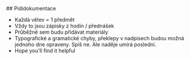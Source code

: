 ## Pididokumentace
- Každá větev = 1 předmět
- Vždy to jsou zápisky z hodin / přednášek
- Průběžně sem budu přidávat materiály
- Typografické a gramatické chyby, překlepy v nadpisech budou možná jednoho dne opraveny. Spíš ne. Ale naděje umírá poslední.
- Hope you'll find it helpful

